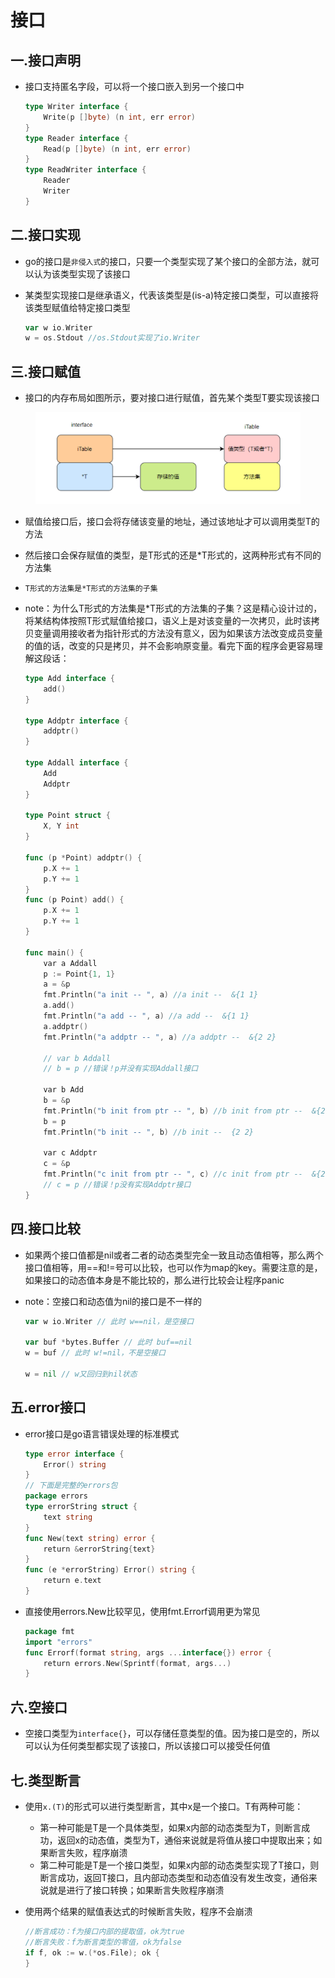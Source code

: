 # 接口

## 一.接口声明

*   接口支持匿名字段，可以将一个接口嵌入到另一个接口中

    ```go
    type Writer interface {
        Write(p []byte) (n int, err error)
    }
    type Reader interface {
        Read(p []byte) (n int, err error)
    }
    type ReadWriter interface {
        Reader
        Writer
    }
    ```

## 二.接口实现

* go的接口是`非侵入式`的接口，只要一个类型实现了某个接口的全部方法，就可以认为该类型实现了该接口
*   某类型实现接口是继承语义，代表该类型是(is-a)特定接口类型，可以直接将该类型赋值给特定接口类型

    ```go
    var w io.Writer
    w = os.Stdout //os.Stdout实现了io.Writer
    ```

## 三.接口赋值

* 接口的内存布局如图所示，要对接口进行赋值，首先某个类型T要实现该接口

<figure><img src="../../../.gitbook/assets/image (25).png" alt=""><figcaption></figcaption></figure>

* 赋值给接口后，接口会将存储该变量的地址，通过该地址才可以调用类型T的方法
* 然后接口会保存赋值的类型，是T形式的还是\*T形式的，这两种形式有不同的方法集
* `T形式的方法集是*T形式的方法集的子集`
*   note：为什么T形式的方法集是\*T形式的方法集的子集？这是精心设计过的，将某结构体按照T形式赋值给接口，语义上是对该变量的一次拷贝，此时该拷贝变量调用接收者为指针形式的方法没有意义，因为如果该方法改变成员变量的值的话，改变的只是拷贝，并不会影响原变量。看完下面的程序会更容易理解这段话：

    ```go
    type Add interface {
        add()
    }
    ​
    type Addptr interface {
        addptr()
    }
    ​
    type Addall interface {
        Add
        Addptr
    }
    ​
    type Point struct {
        X, Y int
    }
    ​
    func (p *Point) addptr() {
        p.X += 1
        p.Y += 1
    }
    func (p Point) add() {
        p.X += 1
        p.Y += 1
    }
    ​
    func main() {
        var a Addall
        p := Point{1, 1}
        a = &p
        fmt.Println("a init -- ", a) //a init --  &{1 1}
        a.add()
        fmt.Println("a add -- ", a) //a add --  &{1 1}
        a.addptr()
        fmt.Println("a addptr -- ", a) //a addptr --  &{2 2}
    ​
        // var b Addall
        // b = p //错误！p并没有实现Addall接口
    ​
        var b Add
        b = &p
        fmt.Println("b init from ptr -- ", b) //b init from ptr --  &{2 2}
        b = p
        fmt.Println("b init -- ", b) //b init --  {2 2}
    ​
        var c Addptr
        c = &p
        fmt.Println("c init from ptr -- ", c) //c init from ptr --  &{2 2}
        // c = p //错误！p没有实现Addptr接口
    }
    ```

## 四.接口比较

* 如果两个接口值都是nil或者二者的动态类型完全一致且动态值相等，那么两个接口值相等，用==和!=号可以比较，也可以作为map的key。需要注意的是，如果接口的动态值本身是不能比较的，那么进行比较会让程序panic
*   note：空接口和动态值为nil的接口是不一样的

    ```go
    var w io.Writer // 此时 w==nil，是空接口
    ​
    var buf *bytes.Buffer // 此时 buf==nil
    w = buf // 此时 w!=nil，不是空接口
    ​
    w = nil // w又回归到nil状态
    ```

## 五.error接口

*   error接口是go语言错误处理的标准模式

    ```go
    type error interface {
        Error() string
    }
    // 下面是完整的errors包
    package errors
    type errorString struct { 
        text string 
    }
    func New(text string) error { 
        return &errorString{text} 
    }
    func (e *errorString) Error() string { 
        return e.text 
    }
    ```
*   直接使用errors.New比较罕见，使用fmt.Errorf调用更为常见

    ```go
    package fmt
    import "errors"
    func Errorf(format string, args ...interface{}) error {
        return errors.New(Sprintf(format, args...)
    }
    ```

## 六.空接口

* 空接口类型为`interface{}`，可以存储任意类型的值。因为接口是空的，所以可以认为任何类型都实现了该接口，所以该接口可以接受任何值

## 七.类型断言

* 使用`x.(T)`的形式可以进行类型断言，其中x是一个接口。T有两种可能：
  * 第一种可能是T是一个具体类型，如果x内部的动态类型为T，则断言成功，返回x的动态值，类型为T，通俗来说就是将值从接口中提取出来；如果断言失败，程序崩溃
  * 第二种可能是T是一个接口类型，如果x内部的动态类型实现了T接口，则断言成功，返回T接口，且内部动态类型和动态值没有发生改变，通俗来说就是进行了接口转换；如果断言失败程序崩溃
*   使用两个结果的赋值表达式的时候断言失败，程序不会崩溃

    ```go
    //断言成功：f为接口内部的提取值，ok为true
    //断言失败：f为断言类型的零值，ok为false
    if f, ok := w.(*os.File); ok {
    }
    ```

